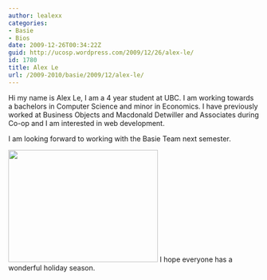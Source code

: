 ```yaml
---
author: lealexx
categories:
- Basie
- Bios
date: 2009-12-26T00:34:22Z
guid: http://ucosp.wordpress.com/2009/12/26/alex-le/
id: 1780
title: Alex Le
url: /2009-2010/basie/2009/12/alex-le/
---
```


Hi my name is Alex Le, I am a 4 year student at UBC. I am working towards a bachelors in Computer Science and minor in Economics. I have previously worked at Business Objects and Macdonald Detwiller and Associates during Co-op and I am interested in web development.

I am looking forward to working with the Basie Team next semester.

[<img class="alignnone size-medium wp-image-1779" title="IMG_7514" src="http://ucosp.files.wordpress.com/2009/12/img_7514.jpg?w=300" alt="" width="300" height="225" />](http://ucosp.files.wordpress.com/2009/12/img_7514.jpg) I hope everyone has a wonderful holiday season.